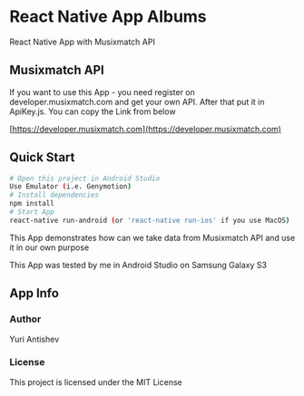# React Native App Albums
React Native App with Musixmatch API

## Musixmatch API

If you want to use this App - you need register on developer.musixmatch.com and get your own API.
After that put it in ApiKey.js. You can copy the Link from below

[https://developer.musixmatch.com](https://developer.musixmatch.com)

## Quick Start

```bash
# Open this project in Android Studio
Use Emulator (i.e. Genymotion)
# Install dependencies
npm install
# Start App
react-native run-android (or 'react-native run-ios' if you use MacOS)
```
This App demonstrates how can we take data from Musixmatch API and use it in our own purpose

This App was tested by me in Android Studio on Samsung Galaxy S3

## App Info

### Author

Yuri Antishev

### License

This project is licensed under the MIT License
